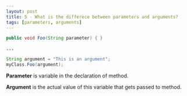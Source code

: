 ```yaml
---
layout: post
title: 5 - What is the differece between parameters and arguments?
tags: [parameters, arguments]
---
```


```java
public void Foo(String parameter) { }

...

String argument = "This is an argument";
myClass.Foo(argument);
```

**Parameter** is variable in the declaration of method.

**Argument** is the actual value of this variable that gets passed to method.